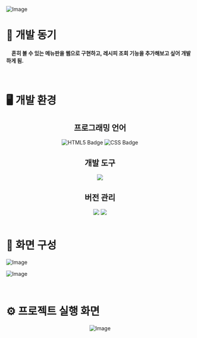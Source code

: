 
  
![Image](https://github.com/user-attachments/assets/688a8e62-65d7-43c5-8626-6a62fca0bc05)
  

# 📄 개발 동기

####  흔히 볼 수 있는 메뉴판을 웹으로 구현하고, 레시피 조회 기능을 추가해보고 싶어 개발하게 됨.

<br/>

# 🖥 개발 환경

<div align="center">
 <h2> 프로그래밍 언어 </h2>
  <img src="https://img.shields.io/badge/html5-F0A228.svg?&style=for-the-badge&logo=html5&logoColor=white" alt="HTML5 Badge" /> <img src="https://img.shields.io/badge/css-%231572B6.svg?&style=for-the-badge&logo=css&logoColor=white"  alt="CSS Badge" />

  <h2> 개발 도구 </h2> 
  <img src="https://img.shields.io/badge/visual%20studio%20code-%23007ACC.svg?&style=for-the-badge&logo=visual%20studio%20code&logoColor=white" />

  <h2> 버전 관리 </h2> 
  <img src="https://img.shields.io/badge/git-%23F05032.svg?&style=for-the-badge&logo=git&logoColor=white" /> <img src="https://img.shields.io/badge/github-%23181717.svg?&style=for-the-badge&logo=github&logoColor=white" />
  
</div>

<br/>

# 📰 화면 구성

![Image](https://github.com/user-attachments/assets/4b9bc594-b294-4334-b2e6-bf4bd1616696)

![Image](https://github.com/user-attachments/assets/bcc8962e-cb0c-4808-b151-66d6c5c69a96)

<br/>

# ⚙ 프로젝트 실행 화면

<div align="center">
  
  ![Image](https://github.com/user-attachments/assets/fb64c618-ef56-490d-b77a-a2bb92ac30cd)

</div>

<br/><br/>
